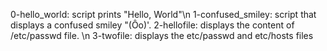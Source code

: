 0-hello_world: script prints "Hello, World"\n
1-confused_smiley: script that displays a confused smiley "(Ôo)'.
2-hellofile: displays the content of /etc/passwd file. \n
3-twofile: displays the etc/passwd and etc/hosts files

